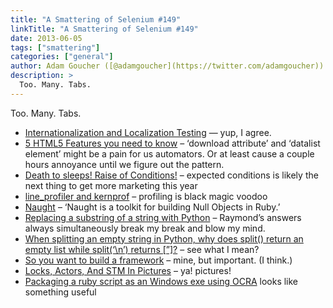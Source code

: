 ```yaml
---
title: "A Smattering of Selenium #149"
linkTitle: "A Smattering of Selenium #149"
date: 2013-06-05
tags: ["smattering"]
categories: ["general"]
author: Adam Goucher ([@adamgoucher](https://twitter.com/adamgoucher))
description: >
  Too. Many. Tabs.
---
```

Too. Many. Tabs.

*   [Internationalization and Localization Testing](http://watirmelon.com/2013/05/30/internationalization-and-localization-testing/) — yup, I agree.
*   [5 HTML5 Features you need to know](http://daker.me/2013/05/5-html5-features-you-need-to-know.html) – ‘download attribute’ and ‘datalist element’ might be a pain for us automators. Or at least cause a couple hours annoyance until we figure out the pattern.
*   [Death to sleeps! Raise of Conditions!](http://minds.coremedia.com/2013/06/03/death-to-sleeps-raise-of-conditions/) – expected conditions is likely the next thing to get more marketing this year
*   [line\_profiler and kernprof](http://pythonhosted.org/line_profiler/) – profiling is black magic voodoo
*   [Naught](https://github.com/avdi/naught) – ‘Naught is a toolkit for building Null Objects in Ruby.’
*   [Replacing a substring of a string with Python](http://stackoverflow.com/questions/10436454/replacing-a-substring-of-a-string-with-python/10436832) – Raymond’s answers always simultaneously break my break and blow my mind.
*   [When splitting an empty string in Python, why does split() return an empty list while split(‘\\n’) returns \[”\]?](http://stackoverflow.com/questions/16645083/when-splitting-an-empty-string-in-python-why-does-split-return-an-empty-list/16645307) – see what I mean?
*   [So you want to build a framework](http://element34.ca/blog/so-you-want-to-build-a-framework) – mine, but important. (I think.)
*   [Locks, Actors, And STM In Pictures](http://adit.io/posts/2013-05-15-Locks,-Actors,-And-STM-In-Pictures.html) – ya! pictures!
*   [Packaging a ruby script as an Windows exe using OCRA](http://watirmelon.com/2013/05/14/packaging-a-ruby-script-as-an-windows-exe-using-ocra/) looks like something useful
